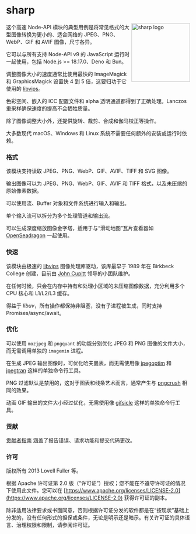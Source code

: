 # sharp

<img src="https://sharp.zhcndoc.com/image/sharp-logo.svg" width="160" height="160" alt="sharp logo" align="right">

这个高速 Node-API 模块的典型用例是将常见格式的大型图像转换为更小的、适合网络的 JPEG、PNG、WebP、GIF 和 AVIF 图像，尺寸各异。

它可以与所有支持 Node-API v9 的 JavaScript 运行时一起使用，包括 Node.js >= 18.17.0、Deno 和 Bun。

调整图像大小的速度通常比使用最快的 ImageMagick 和 GraphicsMagick 设置快 4 到 5 倍，这要归功于它使用的 [libvips](https://github.com/libvips/libvips)。

色彩空间、嵌入的 ICC 配置文件和 alpha 透明通道都得到了正确处理。Lanczos 重采样确保速度的提高不会牺牲质量。

除了图像调整大小外，还提供旋转、裁剪、合成和伽马校正等操作。

大多数现代 macOS、Windows 和 Linux 系统不需要任何额外的安装或运行时依赖。

### 格式

该模块支持读取 JPEG、PNG、WebP、GIF、AVIF、TIFF 和 SVG 图像。

输出图像可以为 JPEG、PNG、WebP、GIF、AVIF 和 TIFF 格式，以及未压缩的原始像素数据。

可以使用流、Buffer 对象和文件系统进行输入和输出。

单个输入流可以拆分为多个处理管道和输出流。

可以生成深度缩放图像金字塔，适用于与“滑动地图”瓦片查看器如 [OpenSeadragon](https://github.com/openseadragon/openseadragon) 一起使用。

### 快速

该模块由极速的 [libvips](https://github.com/libvips/libvips) 图像处理库驱动，该库最早于 1989 年在 Birkbeck College 创建，目前由 [John Cupitt](https://github.com/jcupitt) 领导的小团队维护。

在任何时候，只会在内存中持有和处理小区域的未压缩图像数据，充分利用多个 CPU 核心和 L1/L2/L3 缓存。

得益于 _libuv_，所有操作都保持非阻塞，没有子进程被生成，同时支持 Promises/async/await。

### 优化

可以使用 `mozjpeg` 和 `pngquant` 的功能分别优化 JPEG 和 PNG 图像的文件大小，而无需调用单独的 `imagemin` 进程。

在生成 JPEG 输出图像时，可优化哈夫曼表，而无需使用像 [jpegoptim](https://github.com/tjko/jpegoptim) 和 [jpegtran](http://jpegclub.org/jpegtran/) 这样的单独命令行工具。

PNG 过滤默认是禁用的，这对于图表和线条艺术而言，通常产生与 [pngcrush](https://pmt.sourceforge.io/pngcrush/) 相同的效果。

动画 GIF 输出的文件大小经过优化，无需使用像 [gifsicle](https://www.lcdf.org/gifsicle/) 这样的单独命令行工具。

### 贡献

[贡献者指南](https://github.com/lovell/sharp/blob/main/.github/CONTRIBUTING.md) 涵盖了报告错误、请求功能和提交代码更改。

### 许可

版权所有 2013 Lovell Fuller 等。

根据 Apache 许可证第 2.0 版（“许可证”）授权；您不能在不遵守许可证的情况下使用此文件。您可以在 [https://www.apache.org/licenses/LICENSE-2.0](https://www.apache.org/licenses/LICENSE-2.0) 获得许可证的副本。

除非适用法律要求或书面同意，否则根据许可证分发的软件都是在“按现状”基础上分发的，没有任何形式的担保或条件，无论是明示还是暗示。有关许可证的具体语言、治理权限和限制，请参阅许可证。

